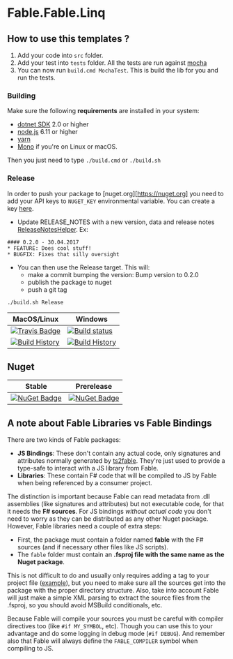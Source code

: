 # Fable.Fable.Linq

## How to use this templates ?

1. Add your code into `src` folder.
2. Add your test into `tests` folder. All the tests are run against [mocha](https://www.npmjs.com/package/mocha)
3. You can now run `build.cmd MochaTest`. This is build the lib for you and run the tests.

### Building

Make sure the following **requirements** are installed in your system:

-   [dotnet SDK](https://www.microsoft.com/net/download/core) 2.0 or higher
-   [node.js](https://nodejs.org) 6.11 or higher
-   [yarn](https://yarnpkg.com)
-   [Mono](http://www.mono-project.com/) if you're on Linux or macOS.

Then you just need to type `./build.cmd` or `./build.sh`

### Release

In order to push your package to [nuget.org][https://nuget.org] you need to add your API keys to `NUGET_KEY` environmental variable.
You can create a key [here](https://www.nuget.org/account/ApiKeys).

-   Update RELEASE_NOTES with a new version, data and release notes [ReleaseNotesHelper](http://fake.build/apidocs/fake-releasenoteshelper.html).
    Ex:

```
#### 0.2.0 - 30.04.2017
* FEATURE: Does cool stuff!
* BUGFIX: Fixes that silly oversight
```

-   You can then use the Release target. This will:
    -   make a commit bumping the version: Bump version to 0.2.0
    -   publish the package to nuget
    -   push a git tag

`./build.sh Release`

| MacOS/Linux                                                                                                                                      | Windows                                                                                                                                                                 |
| ------------------------------------------------------------------------------------------------------------------------------------------------ | ----------------------------------------------------------------------------------------------------------------------------------------------------------------------- |
| [![Travis Badge](https://travis-ci.org/MyGithubUsername/Fable.Linq.svg?branch=master)](https://travis-ci.org/MyGithubUsername/Fable.Linq)        | [![Build status](https://ci.appveyor.com/api/projects/status/github/MyGithubUsername/Fable.Linq?svg=true)](https://ci.appveyor.com/project/MyGithubUsername/Fable.Linq) |
| [![Build History](https://buildstats.info/travisci/chart/MyGithubUsername/Fable.Linq)](https://travis-ci.org/MyGithubUsername/Fable.Linq/builds) | [![Build History](https://buildstats.info/appveyor/chart/MyGithubUsername/Fable.Linq)](https://ci.appveyor.com/project/MyGithubUsername/Fable.Linq)                     |

## Nuget

| Stable                                                                                                 | Prerelease                                                                                                                     |
| ------------------------------------------------------------------------------------------------------ | ------------------------------------------------------------------------------------------------------------------------------ |
| [![NuGet Badge](https://buildstats.info/nuget/Fable.Linq)](https://www.nuget.org/packages/Fable.Linq/) | [![NuGet Badge](https://buildstats.info/nuget/Fable.Linq?includePreReleases=true)](https://www.nuget.org/packages/Fable.Linq/) |

## A note about Fable Libraries vs Fable Bindings

There are two kinds of Fable packages:

-   **JS Bindings**: These don't contain any actual code, only signatures and attributes normally generated by [ts2fable](https://www.npmjs.com/package/ts2fable). They're just used to provide a type-safe to interact with a JS library from Fable.
-   **Libraries**: These contain F# code that will be compiled to JS by Fable when being referenced by a consumer project.

The distinction is important because Fable can read metadata from .dll assemblies (like signatures and attributes) but not executable code, for that it needs the **F# sources**. For JS bindings _without actual code_ you don't need to worry as they can be distributed as any other Nuget package. However, Fable libraries need a couple of extra steps:

-   First, the package must contain a folder named **fable** with the F# sources (and if necessary other files like JS scripts).
-   The `fable` folder must contain an **.fsproj file with the same name as the Nuget package**.

This is not difficult to do and usually only requires adding a tag to your project file ([example](https://github.com/fable-compiler/fable-react-native/blob/6a7cc0e5074b985ef94e49a631cb8285eb9950c8/src/Fable.React.Native.fsproj#L32-L34)), but you need to make sure all the sources get into the package with the proper directory structure. Also, take into account Fable will just make a simple XML parsing to extract the source files from the .fsproj, so you should avoid MSBuild conditionals, etc.

Because Fable will compile your sources you must be careful with compiler directives too (like `#if MY_SYMBOL`, etc). Though you can use this to your advantage and do some logging in debug mode (`#if DEBUG`). And remember also that Fable will always define the `FABLE_COMPILER` symbol when compiling to JS.

